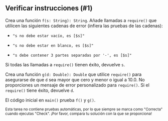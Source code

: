 ## Verificar instrucciones (#1)

Crea una función `f(s: String): String`. Añade llamadas a `require()` que utilicen las siguientes cadenas de error (infiera las pruebas de las cadenas):

- `"s no debe estar vacío, es [$s]"`

- `"s no debe estar en blanco, es [$s]"`

- `"s debe contener 3 partes separadas por '-', es [$s]"`

Si todas las llamadas a `require()` tienen éxito, devuelve `s`.

Crea una función `g(d: Double): Double` que utilice `require()` para asegurarse de que `d` sea mayor que cero y menor o igual a 10.0. No proporciones un mensaje de error personalizado para `require()`. Si el `require()` tiene éxito, devuelve `d`.

El código inicial en `main()` prueba `f()` y `g()`.

<sub> Esta tarea no contiene pruebas automáticas, 
por lo que siempre se marca como "Correcta" cuando ejecutas "Check". 
¡Por favor, compara tu solución con la que se proporciona! </sub>